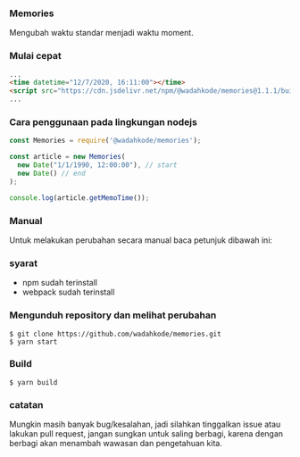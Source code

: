 ### Memories

Mengubah waktu standar menjadi waktu moment.

### Mulai cepat

```html
...
<time datetime="12/7/2020, 16:11:00"></time>
<script src="https://cdn.jsdelivr.net/npm/@wadahkode/memories@1.1.1/build/memories.min.js"></script>
...
```

### Cara penggunaan pada lingkungan nodejs

```javascript
const Memories = require('@wadahkode/memories');

const article = new Memories(
  new Date("1/1/1990, 12:00:00"), // start
  new Date() // end
);

console.log(article.getMemoTime());
```



### Manual

Untuk melakukan perubahan secara manual baca petunjuk dibawah ini:

### syarat

<ul>
    <li>npm sudah terinstall</li>
    <li>webpack sudah terinstall</li>
</ul>

### Mengunduh repository dan melihat perubahan

    $ git clone https://github.com/wadahkode/memories.git
    $ yarn start
    
### Build

    $ yarn build

### catatan

Mungkin masih banyak bug/kesalahan, jadi silahkan tinggalkan issue atau lakukan pull request,
jangan sungkan untuk saling berbagi, karena dengan berbagi akan
menambah wawasan dan pengetahuan kita.